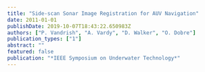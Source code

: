 ```yaml
---
title: "Side-scan Sonar Image Registration for AUV Navigation"
date: 2011-01-01
publishDate: 2019-10-07T18:43:22.650983Z
authors: ["P. Vandrish", "A. Vardy", "D. Walker", "O. Dobre"]
publication_types: ["1"]
abstract: ""
featured: false
publication: "*IEEE Symposium on Underwater Technology*"
---
```


